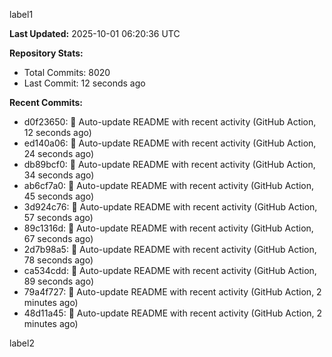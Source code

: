 
label1 
<!-- ACTIVITY_START -->
**Last Updated:** 2025-10-01 06:20:36 UTC

**Repository Stats:**
- Total Commits: 8020
- Last Commit: 12 seconds ago

**Recent Commits:**
- d0f23650: 🤖 Auto-update README with recent activity (GitHub Action, 12 seconds ago)
- ed140a06: 🤖 Auto-update README with recent activity (GitHub Action, 24 seconds ago)
- db89bcf0: 🤖 Auto-update README with recent activity (GitHub Action, 34 seconds ago)
- ab6cf7a0: 🤖 Auto-update README with recent activity (GitHub Action, 45 seconds ago)
- 3d924c76: 🤖 Auto-update README with recent activity (GitHub Action, 57 seconds ago)
- 89c1316d: 🤖 Auto-update README with recent activity (GitHub Action, 67 seconds ago)
- 2d7b98a5: 🤖 Auto-update README with recent activity (GitHub Action, 78 seconds ago)
- ca534cdd: 🤖 Auto-update README with recent activity (GitHub Action, 89 seconds ago)
- 79a4f727: 🤖 Auto-update README with recent activity (GitHub Action, 2 minutes ago)
- 48d11a45: 🤖 Auto-update README with recent activity (GitHub Action, 2 minutes ago)
<!-- ACTIVITY_END -->

label2
